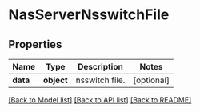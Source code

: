 # NasServerNsswitchFile

## Properties
Name | Type | Description | Notes
------------ | ------------- | ------------- | -------------
**data** | **object** | nsswitch file. | [optional] 

[[Back to Model list]](../README.md#documentation-for-models) [[Back to API list]](../README.md#documentation-for-api-endpoints) [[Back to README]](../README.md)


